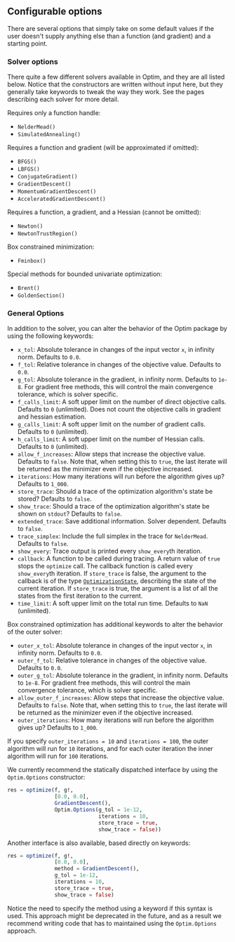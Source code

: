 ## Configurable options
There are several options that simply take on some default values if the user
doesn't supply anything else than a function (and gradient) and a starting point.
### Solver options
There quite a few different solvers available in Optim, and they are all listed
below. Notice that the constructors are written without input here, but they
generally take keywords to tweak the way they work. See the pages describing each
solver for more detail.

Requires only a function handle:

* `NelderMead()`
* `SimulatedAnnealing()`

Requires a function and gradient (will be approximated if omitted):

* `BFGS()`
* `LBFGS()`
* `ConjugateGradient()`
* `GradientDescent()`
* `MomentumGradientDescent()`
* `AcceleratedGradientDescent()`

Requires a function, a gradient, and a Hessian (cannot be omitted):

* `Newton()`
* `NewtonTrustRegion()`

Box constrained minimization:

* `Fminbox()`

Special methods for bounded univariate optimization:

* `Brent()`
* `GoldenSection()`

### General Options
In addition to the solver, you can alter the behavior of the Optim package by using the following keywords:

* `x_tol`: Absolute tolerance in changes of the input vector `x`, in infinity norm. Defaults to `0.0`.
* `f_tol`: Relative tolerance in changes of the objective value. Defaults to `0.0`.
* `g_tol`: Absolute tolerance in the gradient, in infinity norm. Defaults to `1e-8`. For gradient free methods, this will control the main convergence tolerance, which is solver specific.
* `f_calls_limit`: A soft upper limit on the number of direct objective calls. Defaults to `0` (unlimited). Does not count the objective calls in gradient and hessian estimation.
* `g_calls_limit`: A soft upper limit on the number of gradient calls. Defaults to `0` (unlimited).
* `h_calls_limit`: A soft upper limit on the number of Hessian calls. Defaults to `0` (unlimited).
* `allow_f_increases`: Allow steps that increase the objective value. Defaults to `false`. Note that, when setting this to `true`, the last iterate will be returned as the minimizer even if the objective increased.
* `iterations`: How many iterations will run before the algorithm gives up? Defaults to `1_000`.
* `store_trace`: Should a trace of the optimization algorithm's state be stored? Defaults to `false`.
* `show_trace`: Should a trace of the optimization algorithm's state be shown on `stdout`? Defaults to `false`.
* `extended_trace`: Save additional information. Solver dependent. Defaults to `false`.
* `trace_simplex`: Include the full simplex in the trace for `NelderMead`. Defaults to `false`.
* `show_every`: Trace output is printed every `show_every`th iteration.
* `callback`: A function to be called during tracing. A return value of `true` stops the `optimize` call. The callback function is called every `show_every`th iteration. If `store_trace` is false, the argument to the callback is of the type  [`OptimizationState`](https://github.com/JuliaNLSolvers/Optim.jl/blob/a1035134ca1f3ebe855f1cde034e32683178225a/src/types.jl#L155), describing the state of the current iteration. If `store_trace` is true, the argument is a list of all the states from the first iteration to the current. 
* `time_limit`: A soft upper limit on the total run time. Defaults to `NaN` (unlimited).

Box constrained optimization has additional keywords to alter the behavior of the outer solver:

* `outer_x_tol`: Absolute tolerance in changes of the input vector `x`, in infinity norm. Defaults to `0.0`.
* `outer_f_tol`: Relative tolerance in changes of the objective value. Defaults to `0.0`.
* `outer_g_tol`: Absolute tolerance in the gradient, in infinity norm. Defaults to `1e-8`. For gradient free methods, this will control the main convergence tolerance, which is solver specific.
* `allow_outer_f_increases`: Allow steps that increase the objective value. Defaults to `false`. Note that, when setting this to `true`, the last iterate will be returned as the minimizer even if the objective increased.
* `outer_iterations`: How many iterations will run before the algorithm gives up? Defaults to `1_000`.

If you specify `outer_iterations = 10` and `iterations = 100`, the outer algorithm will run for `10` iterations, and for each outer iteration the inner algorithm will run for `100` iterations.

We currently recommend the statically dispatched interface by using the `Optim.Options`
constructor:
```jl
res = optimize(f, g!,
               [0.0, 0.0],
               GradientDescent(),
               Optim.Options(g_tol = 1e-12,
                             iterations = 10,
                             store_trace = true,
                             show_trace = false))
```
Another interface is also available, based directly on keywords:
```jl
res = optimize(f, g!,
               [0.0, 0.0],
               method = GradientDescent(),
               g_tol = 1e-12,
               iterations = 10,
               store_trace = true,
               show_trace = false)
```
Notice the need to specify the method using a keyword if this syntax is used.
This approach might be deprecated in the future, and as a result we recommend writing code
that has to maintained using the `Optim.Options` approach.
